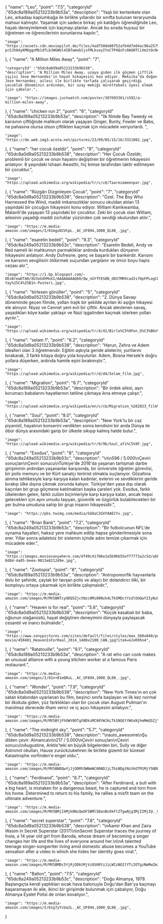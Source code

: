 {
    "name": "Leo",
    "point": "7.5",
   "categoryId" :"65dc8a189a05213233b9b53a",
    "description": "Yaşlı bir kertenkele olan Leo, arkadaşı kaplumbağa ile birlikte yıllarıdır bir sınıfta bulunan teraryumda mahsur kalmıştır. Yaşamak için sadece birkaç yılı kaldığını öğrendiğinde Leo, hayatı deneyimlemek için kaçmayı planlar. Ancak bu sırada huysuz bir öğretmen ve öğrencilerinin sorunlarına kapılır.",
    
    "image": "https://assets.cdn.moviepilot.de/files/4ad750de80f52afb4d7e04ac96a2579a68a0070f4cccd0005b9360175e8f/copyright/AAAABU5eiR75FZ5AdDkm2THUDmLRgay7d53RsMyHP-pc5JhAXyKMOggsMb1dfLbJWGWbl4IBTwmobIjsFMLkseyIYoCTP4QzFc0AO0TCiXm1tOcN49Y2e1JCEgNb_B6fEWfPB1Bs8g.jpg",
    
  },
  {
    "name": "A Million Miles Away",
    "point": "7",
     
    "categoryId" :"65dc8a0d9a05213233b9b538",
    "description": "A Million Miles Away, uzaya giden ilk göçmen çiftlik işçisi Jose Hernandez'in hayat hikayesini kou ediyor. Meksika’da doğan Jose Hernandez, ailesi ile birlikte tarlada çalışarak geçirdiği çocukluk döneminin ardından, bir uzay mekiği mürettebatı üyesi olmak için çabalar.",
    
    "image": "https://images.justwatch.com/poster/307693361/s592/a-million-miles-away",
   
  },
  {
    "name": "chicken run 2",
    "point": "6",
     "categoryId" :"65dc8a189a05213233b9b53a",
    "description": "İlk filmde Bay Tweedy ve karısının çiftliğinde mahkum olarak yaşayan Ginger, Bunty, Fowler ve Babs, ne pahasına olursa olsun çiftlikten kaçmak için mücadele veriyorlardı. ",
    
    "image": "https://de.web.img3.acsta.net/pictures/23/09/05/15/16/3321082.jpg",
    
  },
  {
    "name": "her cocuk özeldir",
    "point": "8",
    "categoryId" :"65dc8a0d9a05213233b9b538",
    "description": "Her Çocuk Özeldir,  problemli bir çocuk ve onun hayatını değiştiren bir öğretmenin hikayesini anlatıyor. 8 yaşındaki Ishaan Awasthi, hiç kimse tarafından taktir edilmeyen bir çocuktur.",
    
    "image": "https://upload.wikimedia.org/wikipedia/tr/c/c6/Taarezameenpar.jpg",
    
  },
  {
    "name": "Rüzgârı Dizginleyen Çocuk",
    "point": "7",
    "categoryId" :"65dc8a0d9a05213233b9b538",
    "description": "Özet. The Boy Who Harnessed the Wind, maddi imkansızlıklar sonucu okuldan atılan 13 yaşındaki bir çocuğun hikayesini konu ediyor. William Kamkwamba, Malavili'de yaşayan 13 yaşındaki bir çocuktur. Zeki bir çocuk olan William, ailesinin yaşadığı maddi zorluklar yüzünden çok sevdiği okulundan atılır.",
  
    "image": "https://m.media-amazon.com/images/I/61mgzDCUtpL._AC_UF894,1000_QL80_.jpg",
    
  },
  {
    "name": "esaretin bedeli",
    "point": "9.3",
    "categoryId" :"65dc8a249a05213233b9b53c",
    "description": "Esaretin Bedeli, Andy ve Red nameli iki mahkumun parmaklıklar ardında kurdukları dünyanın hikayesini anlatıyor. Andy Dufresne, genç ve başarılı bir bankerdir. Karısını ve karısının sevgilisini öldürmek suçundan yargılanır ve ömür boyu hapis cezası alır.",
    
    "image": "https://1.bp.blogspot.com/-OEsBrewDTA0/XU3oGdhMoXI/AAAAAAAAQ60/Qw_nGYfFES8N_d657MR9cadIs70pFPLogCLcBGAs/s1600/SK-Yay%25C4%25B1n-Posteri.jpg",
   
  },
  {
    "name": "birlesen gönüller",
    "point": "5",
    "categoryId" :"65dc8a0d9a05213233b9b538",
    "description": "2. Dünya Savaşı döneminde geçen filmde, yolları trajik bir şekilde ayrılan iki aşığın hikayesi ele alınıyor. Niyaz ve Cennet yeni evli bir çifttir. Ancak alevlenen savaş, yaşadıkları köye kadar yaklaşır ve Nazi işgalinden kaçmak isterken yolları ayrılır.",
   
    "image": "https://upload.wikimedia.org/wikipedia/tr/4/42/Birle%C5%9Fen_G%C3%B6n%C3%BCller_Poster.jpg",
    
  },
  {
    "name": "selam 1",
    "point": "6.2",
    "categoryId" :"65dc8a0d9a05213233b9b538",
    "description": "Harun, Zehra ve Adem idealleri olan 3 öğretmendir. Eğitim aşkıyla geride ailelerini, yurtlarını bırakarak, 3 farklı kıtaya doğru yola koyulurlar. Adem, Bosna Hersek’e doğru yollara düşerken, ardında hamile eşini bırakmıştır.",
    
    "image": "https://upload.wikimedia.org/wikipedia/tr/d/d4/Selam_film.jpg",
    
  },
  {
    "name": "Migration",
    "point": "6.7",
     "categoryId" :"65dc8a189a05213233b9b53a",
    "description": "Bir ördek ailesi, aşırı korumacı babalarını hayatlarının tatiline çıkmaya ikna etmeye çalışır.",
   
    "image": "https://upload.wikimedia.org/wikipedia/en/c/cb/Migration_%282023_film%29.jpg",
    
  },
  {
    "name": "Soul",
    "point": "8.0",
     "categoryId" :"65dc8a189a05213233b9b53a",
    "description": "New York'lu bir caz piyanisti, hayatının konserini verdikten sonra kendisini bir anda Dünya ile öbür dünya arasındaki garip bir ülkede sıkışıp kalmış halde bulur.",
   
    "image": "https://upload.wikimedia.org/wikipedia/tr/9/9b/Soul_afi%C5%9F.jpg",
    
  },
  {
    "name": "Exodus",
    "point": "8",
     "categoryId" :"65dc8a249a05213233b9b53c",
    "description": "\n​\n596 / 5.000\nÇeviri sonuçları\nÇeviri sonucu\nTürkiye'de 2016'da yaşanan tartışmalı darbe girişiminin ardından yaşananlar karşısında, bir üniversite öğretim görevlisi, bir polis memuru ve bir Kürt sanatçı terörist olmakla suçlanıyor. Gözaltına alınma tehlikesiyle karşı karşıya kalan kadınlar, evlerini ve sevdiklerini geride bırakıp ülke dışına çıkmak zorunda kalıyor. Türkiye'den yasa dışı olarak kaçırılan bir grup göçmene katılmaktan başka çareleri yok. Exodus, farklı ülkelerden gelen, farklı zulüm biçimleriyle karşı karşıya kalan, ancak hepsi gelecekleri için aynı umudu taşıyan, güvenlik ve özgürlük bulabilecekleri bir yer bulma umuduna sahip bir grup insanın hikayesidir.",
    
    "image": "https://pbs.twimg.com/media/GGOaC2GXYAAECYv.jpg",
    
  },
  {
    "name": "Brian Bank",
    "point": "7.2",
 "categoryId" :"65dc8a249a05213233b9b53c",
    "description": "Bir futbolcunun NFL'de oynama hayalleri, haksız yere mahkum edilip hapse gönderilmesiyle sona erer. Yıllar sonra adaletsiz bir sistemin içinde adını temize çıkarmak için mücadele eder.",
   
    "image": "https://images.moviesanywhere.com/df49c41786e1e5b96b55eff7772a2c5d/abb24c32-0d84-4a05-beea-9813e8212d9e.jpg",
    
  },
  {
    "name": "Zootopia",
    "point": "8",
     "categoryId" :"65dc8a189a05213233b9b53a",
    "description": "Antropomorfik hayvanlarla dolu bir şehirde, çaylak bir tavşan polis ve alaycı bir dolandırıcı tilki, bir komployu ortaya çıkarmak için birlikte çalışmalıdır.",
   
    "image": "https://m.media-amazon.com/images/M/MV5BNTcyODQ5ZjctNzc0Mi00Nzk4LTk5MDctYzdlOGQwY2IyNzQ5XkEyXkFqcGdeQXVyNzg1MDQ1NzA@._V1_.jpg",
    
  },
  {
    "name": "Heaven is for real",
    "point": "5.8",
    "categoryId" :"65dc8a0d9a05213233b9b538",
    "description": "Küçük kasabalı bir baba, oğlunun olağanüstü, hayat değiştiren deneyimini dünyayla paylaşacak cesareti ve inancı bulmalıdır.",
   
    "image": "https://www.sonypictures.com/sites/default/files/styles/max_560x840/public/chameleon/title-movie/450401_HeavenIsForReal_2014_1400x2100_CAN.jpg?itok=GJxK95n4",
    
  },
  {
    "name": "Ratatouille",
    "point": "8.1",
     "categoryId" :"65dc8a189a05213233b9b53a",
    "description": "A rat who can cook makes an unusual alliance with a young kitchen worker at a famous Paris restaurant.",
   
    "image": "https://m.media-amazon.com/images/I/81n+81eQRuL._AC_UF894,1000_QL80_.jpg",
    
  },
  {
    "name": "Wonder",
    "point": "7.9",
     "categoryId" :"65dc8a0d9a05213233b9b538",
    "description": "New York Times'ın en çok satan kitabından uyarlanan bu film, beşinci sınıfa başlayan ve ilk kez normal bir ilkokula giden, yüz farklılıkları olan bir çocuk olan August Pullman'ın inanılmaz derecede ilham verici ve iç açıcı hikayesini anlatıyor.",
  
    "image": "https://m.media-amazon.com/images/M/MV5BYjFhOWY0OTgtNDkzMC00YWJkLTk1NGEtYWUxNjhmMmQ5ZjYyXkEyXkFqcGdeQXVyMjMxOTE0ODA@._V1_.jpg",
   
  },
  {
    "name": "The midnight sky",
    "point": "5.7",
    "categoryId" :"65dc8a0d9a05213233b9b538",
    "description": "\nauto_awesome\nŞu dilden çevir: Almanca\n​\n217 / 5.000\nÇeviri sonuçları\nÇeviri sonucu\nAugustine, Arktis'teki en büyük bilgelerden biri, Sully ve diğer Astronot okulları, Hause zurückzukehren ile birlikte gizemli bir küresel Katastrophe vorfinden'e engel oldu.",
  
    "image": "https://m.media-amazon.com/images/M/MV5BNDQwYjJjODMtOWNmNC00NDJjLThiNDgtNzVkOTM1MjY5NDQ5XkEyXkFqcGdeQXVyMTEyMjM2NDc2._V1_.jpg",
   
  },
  {
    "name": "Ferdinand",
    "point": "6.7",
     "categoryId" :"65dc8a189a05213233b9b53a",
    "description": "After Ferdinand, a bull with a big heart, is mistaken for a dangerous beast, he is captured and torn from his home. Determined to return to his family, he rallies a misfit team on the ultimate adventure.",
   
    "image": "https://m.media-amazon.com/images/M/MV5BMjI4Mjk0NzQwOF5BMl5BanBnXkFtZTgwNjg3MjI2MjI@._V1_FMjpg_UX1000_.jpg",
    
  },
  {
    "name": "secret superstar",
    "point": "7.8",
    "categoryId" :"65dc8a0d9a05213233b9b538",
    "description": "\nAamir Khan and Zaira Wasim in Secret Superstar (2017)\n\nSecret Superstar traces the journey of Insia, a 14 year old girl from Baroda, whose dream of becoming a singer changes her life and the lives of everyone around her.\n\nA talented teenage singer-songwriter living amid domestic abuse becomes a YouTube sensation after a video in which she hides her identity goes viral.",
   
    "image": "https://m.media-amazon.com/images/M/MV5BMDc5YjRjODktMjViOS00YzJiLWIzNGItYTc2OTgzNmMwZmJiXkEyXkFqcGdeQXVyMTA4NjE0NjEy._V1_.jpg",
  
  },
  {
    "name": "Ballon",
    "point": "7.5",
     "categoryId" :"65dc8a249a05213233b9b53c",
    "description": "Doğu Almanya, 1979. Başlangıçta kendi yaptıkları sıcak hava balonuyla Doğu'dan Batı'ya kaçmayı başaramayan iki aile, ikinci bir girişimde bulunmak için çabalıyor, Doğu Almanya Eyalet Polisi de onları kovalıyor.",
    
    "image": "https://m.media-amazon.com/images/I/61g7yYcUa2L._AC_UF894,1000_QL80_.jpg",
    
  }